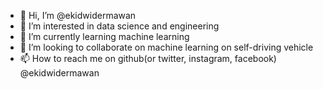 - 👋 Hi, I’m @ekidwidermawan
- 👀 I’m interested in data science and engineering
- 🌱 I’m currently learning machine learning
- 💞️ I’m looking to collaborate on machine learning on self-driving vehicle
- 📫 How to reach me on github(or twitter, instagram, facebook) @ekidwidermawan

<!---
ekidwidermawan/ekidwidermawan is a ✨ special ✨ repository because its `README.md` (this file) appears on your GitHub profile.
You can click the Preview link to take a look at your changes.
--->
